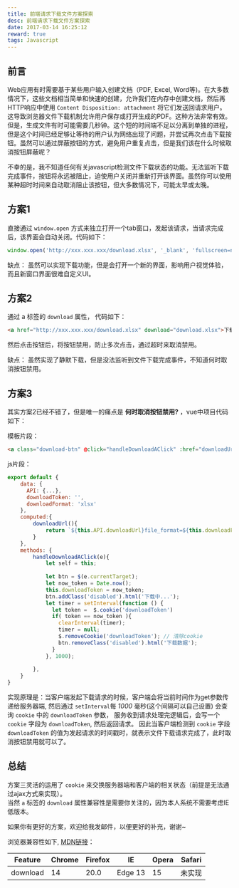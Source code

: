 ```yaml
---
title: 前端请求下载文件方案探索
desc: 前端请求下载文件方案探索
date: 2017-03-14 16:25:12
reward: true
tags: Javascript
---
```


## 前言

Web应用有时需要基于某些用户输入创建文档（PDF, Excel, Word等)。在大多数情况下，这些文档相当简单和快速的创建，允许我们在内存中创建文档，然后再HTTP响应中使用 `Content Disposition: attachment` 将它们发送回请求用户。这导致浏览器文件下载机制允许用户保存或打开生成的PDF。这种方法非常有效。
但是，生成文件有时可能需要几秒钟。这个短的时间端不足以分离到单独的进程，但是这个时间已经足够让等待的用户认为网络出现了问题，并尝试再次点击下载按钮。虽然可以通过屏蔽按钮的方式，避免用户重复点击，但是我们该在什么时候取消按钮屏蔽呢？
<!--more--> 
不幸的是，我不知道任何有关javascript检测文件下载状态的功能。无法监听下载完成事件，按钮将永远被阻止，迫使用户关闭并重新打开该界面。虽然你可以使用某种超时时间来自动取消阻止该按钮，但大多数情况下，可能太早或太晚。

## 方案1

直接通过 `window.open` 方式来独立打开一个tab窗口，发起该请求，当请求完成后，该界面会自动关闭。代码如下：

```javascript
window.open('http://xxx.xxx.xxx/download.xlsx', '_blank', 'fullscreen=no,width=400,height=300');
```

缺点： 虽然可以实现下载功能，但是会打开一个新的界面，影响用户视觉体验，而且新窗口界面很难自定义UI。

## 方案2

通过 a 标签的 `download` 属性， 代码如下：

```html
<a href="http://xxx.xxx.xxx/download.xlsx" download="download.xlsx">下载数据</a>
```

然后点击按钮后，将按钮禁用，防止多次点击，通过超时来取消禁用。

缺点： 虽然实现了静默下载，但是没法监听到文件下载完成事件，不知道何时取消按钮禁用。

## 方案3

其实方案2已经不错了，但是唯一的痛点是 **何时取消按钮禁用?** ，vue中项目代码如下：

模板片段：
```html
<a class="download-btn" @click="handleDownloadAClick" :href="downloadUrl" :download="'学生数据-' + course_id + '-' + group_key">下载数据</a>
```

js片段：
```javascript
export default {
    data: {
      API: {...},
      downloadToken: '',
      downloadFormat: 'xlsx'
    },
    computed:{
        downloadUrl(){
            return `${this.API.downloadUrl}file_format=${this.downloadFormat}&downloadToken=${this.downloadToken}`;
        }
    },
    methods: {
        handleDownloadAClick(e){
            let self = this;
        
            let btn = $(e.currentTarget);
            let now_token = Date.now();
            this.downloadToken = now_token;
            btn.addClass('disabled').html('下载中...');
            let timer = setInterval(function () {
              let token =  $.cookie('downloadToken')
              if( token == now_token ){
                clearInterval(timer);
                timer = null;
                $.removeCookie('downloadToken'); // 清除cookie
                btn.removeClass('disabled').html('下载数据');
              }
            }, 1000);
        
        },
    }
}
```

实现原理是：当客户端发起下载请求的时候，客户端会将当前时间作为get参数传递给服务器端, 然后通过 `setInterval`每 *1000* 毫秒(这个间隔可以自己设置) 会查询 `cookie` 中的 `downloadToken` 参数， 服务收到请求处理完逻辑后，会写一个 `cookie` 字段为 `downloadToken`, 然后返回请求。
因此当客户端检测到 `cookie` 字段 `downloadToken` 的值为发起请求的时间戳时，就表示文件下载请求完成了，此时取消按钮禁用就可以了。

## 总结

方案三灵活的运用了 `cookie` 来交换服务器端和客户端的相关状态（前提是无法通过ajax方式来实现）。  
当然 `a` 标签的 `download` 属性兼容性是需要你关注的，因为本人系统不需要考虑IE低版本。

如果你有更好的方案，欢迎给我发邮件，以便更好的补充，谢谢~

浏览器兼容性如下, [MDN链接](https://developer.mozilla.org/zh-CN/docs/Web/HTML/Element/a)：

| Feature   | Chrome   | Firefox |      IE     |   Opera   |   Safari   |
|---------- | -------- | ------  | ----------- | --------- |  --------- |   
| download  |    14    |  20.0   |   Edge 13   |    15     |   未实现    |
